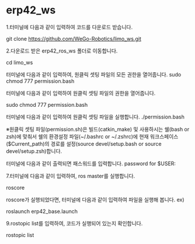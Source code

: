 # erp42_ws

1.터미널에 다음과 같이 입력하여 코드를 다운로드 받습니다.

git clone https://github.com/WeGo-Robotics/limo_ws.git

2.다운로드 받은 erp42_ros_ws 폴더로 이동합니다.

cd limo_ws

터미널에 다음과 같이 입력하여, 원클릭 셋팅 파일의 모든 권한을 열어줍니다. sudo chmod 777 permission.bash

터미널에 다음과 같이 입력하여 원클릭 셋팅 파일의 권한을 열어줍니다.

sudo chmod 777 permission.bash

터미널에 다음과 같이 입력하여 원클릭 셋팅 파일을 실행합니다.
./permission.bash

※원클릭 셋팅 파일(permission.sh)은 빌드(catkin_make) 및 사용하시는 쉘(bash or zsh)에 맞춰서 쉘의 환경설정 파일(~/.bashrc or ~/.zshrc)에 현재 워크스페이스($Current_path)의 경로를 설정(source devel/setup.bash or source devel/setup.zsh)합니다.

터미널에 다음과 같이 출력되면 패스워드를 입력합니다.
password for $USER:

7.터미널에 다음과 같이 입력하여, ros master를 실행합니다.

roscore

roscore가 실행되었다면, 터미널에 다음과 같이 입력하여 파일을 실행해 봅니다.
ex)

roslaunch erp42_base.launch

9.rostopic list를 입력하여, 코드가 실행되어 있는지 확인합니다.

rostopic list
